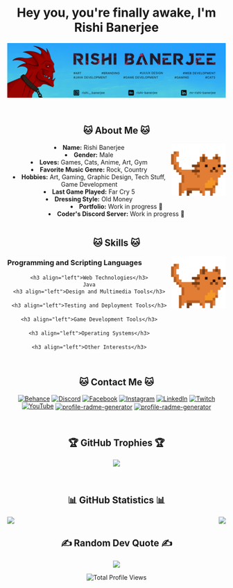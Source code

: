 <body>
<center>
  <div>
    <h1 align="center">Hey you, you're finally awake, I'm Rishi Banerjee</h1>
    <p align="center">
    <img src="https://github.com/QwertyFusion/QwertyFusion/blob/main/images/banner-image.png" alt="Banner Image of Rishi's Profile"/>
    </p>
  </div>
  
  <div>
    <br>
    <h2 align="center"> 🐱 About Me 🐱 </h2>
    <div align="center">
      <img src="https://github.com/QwertyFusion/QwertyFusion/blob/main/images/cat-jump.gif" alt="Pixelated Cat Jumping" width="25%" height="25%" align="right">
    </div>
    <li>
      <b>Name:</b> Rishi Banerjee
    </li>
    <li>
      <b>Gender:</b> Male
    </li>
    <li>
      <b>Loves:</b> Games, Cats, Anime, Art, Gym
    </li>
    <li>
      <b>Favorite Music Genre:</b> Rock, Country
    </li>
    <li>
      <b>Hobbies:</b> Art, Gaming, Graphic Design, Tech Stuff, Game Development
    </li>
    <li>
      <b>Last Game Played:</b> Far Cry 5
    </li>
    <li>
      <b>Dressing Style:</b> Old Money
    </li>
    <li>
      <b>Portfolio:</b> Work in progress 🚧
    </li>
    <li>
      <b>Coder's Discord Server:</b> Work in progress 🚧
    </li>
  </div>

  <div>
    <br>
    <h2 align="center"> 🐱 Skills 🐱 </h2>
    <div align="center">
      <img src="https://github.com/QwertyFusion/QwertyFusion/blob/main/images/cat-jump.gif" alt="Pixelated Cat Jumping" width="25%" height="25%" align="right">
    </div>
    <h3 align="left">Programming and Scripting Languages</h3>

    <h3 align="left">Web Technologies</h3>
    Java
    <h3 align="left">Design and Multimedia Tools</h3>

    <h3 align="left">Testing and Deployment Tools</h3>

    <h3 align="left">Game Development Tools</h3>

    <h3 align="left">Operating Systems</h3>

    <h3 align="left">Other Interests</h3>
  </div>


<div>
    <br>
    <h2 align="center"> 🐱 Contact Me 🐱 </h2>
  
  [![Behance](https://img.shields.io/badge/Behance-1769ff?logo=behance&logoColor=white)](https://behance.net/rishi-banerjee) 
  [![Discord](https://img.shields.io/badge/Discord-%237289DA.svg?logo=discord&logoColor=white)](https://discord.gg/VEAeTtMzYS) 
  [![Facebook](https://img.shields.io/badge/Facebook-%231877F2.svg?logo=Facebook&logoColor=white)](https://facebook.com/rishibanerjee01) 
  [![Instagram](https://img.shields.io/badge/Instagram-%23E4405F.svg?logo=Instagram&logoColor=white)](https://instagram.com/rishi._.banerjee) 
  [![LinkedIn](https://img.shields.io/badge/LinkedIn-%230077B5.svg?logo=linkedin&logoColor=white)](https://linkedin.com/in/mr-rishi-banerjee) 
  [![Twitch](https://img.shields.io/badge/Twitch-%239146FF.svg?logo=Twitch&logoColor=white)](https://twitch.tv/qwertyfusion) 
  [![YouTube](https://img.shields.io/badge/YouTube-%23FF0000.svg?logo=YouTube&logoColor=white)](https://youtube.com/@UCde9WBZi_1U64Xv-Wc3WXPA) 
    <a href="https://www.hackerrank.com/rishibanerjee10" target="blank"><img align="center" src=https://raw.githubusercontent.com/rahuldkjain/github-profile-readme-generator/master/src/images/icons/Social/hackerrank.svg alt="profile-radme-generator" height="30" width="40" /></a> 
    <a href="https://www.leetcode.com/rishi-banerjee" target="blank"><img align="center" src=https://raw.githubusercontent.com/rahuldkjain/github-profile-readme-generator/master/src/images/icons/Social/leet-code.svg alt="profile-radme-generator" height="30" width="40" /></a> </p>
  </div>

  <div>
    <br>
    <h2 align="center"> 🏆 GitHub Trophies 🏆 </h2>
    
  ![](https://github-profile-trophy.vercel.app/?username=QwertyFusion&theme=monokai&no-frame=true&no-bg=true&margin-w=4)
  </div>

  <div>
    <br>
    <h2 align="center"> 📊 GitHub Statistics 📊 </h2>
    <p><img align="left" height="auto" width={300} src="https://github-readme-stats.vercel.app/api?username=QwertyFusion&theme=dark&hide_border=true&include_all_commits=true&count_private=true" /> <p>
    <p><img align="right" height="auto" width={300} src="https://github-readme-streak-stats.herokuapp.com/?user=QwertyFusion&theme=dark&hide_border=true" /></p>
  </div>

  <div>
    <br>
    <h2 align="center"> ✍️ Random Dev Quote ✍️ </h2>
    <p><img align="center" height="auto" width="auto" src="https://quotes-github-readme.vercel.app/api?type=horizontal&theme=dark" /> <p>
  </div>


<img height="auto" src="https://komarev.com/ghpvc/?username=QwertyFusion&label=Profile%20views&color=D70040&style=for-the-badge" alt="Total Profile Views" />
